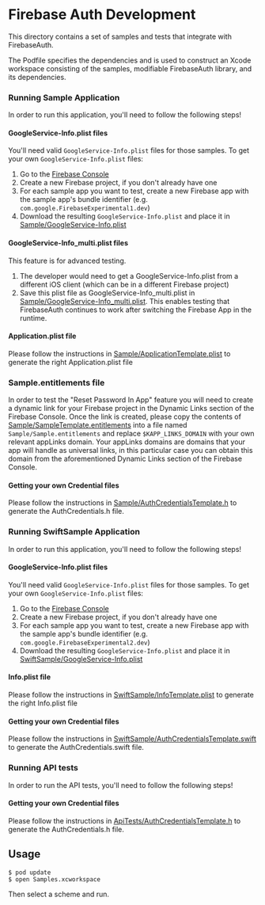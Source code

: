 # Firebase Auth Development

This directory contains a set of samples and tests that integrate with
FirebaseAuth.

The Podfile specifies the dependencies and is used to construct an Xcode
workspace consisting of the samples, modifiable FirebaseAuth library, and its
dependencies.


### Running Sample Application

In order to run this application, you'll need to follow the following steps!

#### GoogleService-Info.plist files

You'll need valid `GoogleService-Info.plist` files for those samples. To get your own `GoogleService-Info.plist` files:
1. Go to the [Firebase Console](https://console.firebase.google.com/)
2. Create a new Firebase project, if you don't already have one
3. For each sample app you want to test, create a new Firebase app with the sample app's bundle identifier (e.g. `com.google.FirebaseExperimental1.dev`)
4. Download the resulting `GoogleService-Info.plist` and place it in [Sample/GoogleService-Info.plist](Sample/GoogleService-Info.plist)

#### GoogleService-Info_multi.plist files

This feature is for advanced testing. 
1. The developer would need to get a GoogleService-Info.plist from a different iOS client (which can be in a different Firebase project)
2. Save this plist file as GoogleService-Info_multi.plist in [Sample/GoogleService-Info_multi.plist](Sample/GoogleService-Info_multi.plist). This enables testing that FirebaseAuth continues to work after switching the Firebase App in the runtime.

#### Application.plist file

Please follow the instructions in [Sample/ApplicationTemplate.plist](Sample/ApplicationTemplate.plist) to generate the right Application.plist file

### Sample.entitlements file

In order to test the "Reset Password In App" feature you will need to create a dynamic link for your Firebase project in the Dynamic Links section of the Firebase Console. Once the link is created, please copy the contents of [Sample/SampleTemplate.entitlements](Sample/SampleTemplate.entitlements) into a file named `Sample/Sample.entitlements` and replace `$KAPP_LINKS_DOMAIN` with your own relevant appLinks domain. Your appLinks domains are domains that your app will handle as universal links, in this particular case you can obtain this domain from the aforementioned Dynamic Links section of the Firebase Console.

#### Getting your own Credential files

Please follow the instructions in [Sample/AuthCredentialsTemplate.h](Sample/AuthCredentialsTemplate.h) to generate the AuthCredentials.h file.


### Running SwiftSample Application

In order to run this application, you'll need to follow the following steps!

#### GoogleService-Info.plist files

You'll need valid `GoogleService-Info.plist` files for those samples. To get your own `GoogleService-Info.plist` files:
1. Go to the [Firebase Console](https://console.firebase.google.com/)
2. Create a new Firebase project, if you don't already have one
3. For each sample app you want to test, create a new Firebase app with the sample app's bundle identifier (e.g. `com.google.FirebaseExperimental2.dev`)
4. Download the resulting `GoogleService-Info.plist` and place it in [SwiftSample/GoogleService-Info.plist](SwiftSample/GoogleService-Info.plist)

#### Info.plist file

Please follow the instructions in [SwiftSample/InfoTemplate.plist](SwiftSample/InfoTemplate.plist) to generate the right Info.plist file

#### Getting your own Credential files

Please follow the instructions in [SwiftSample/AuthCredentialsTemplate.swift](SwiftSample/AuthCredentialsTemplate.swift) to generate the AuthCredentials.swift file.

### Running API tests

In order to run the API tests, you'll need to follow the following steps!

#### Getting your own Credential files

Please follow the instructions in [ApiTests/AuthCredentialsTemplate.h](ApiTests/AuthCredentialsTemplate.h) to generate the AuthCredentials.h file.

## Usage

```
$ pod update
$ open Samples.xcworkspace
```
Then select a scheme and run.
